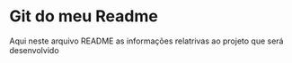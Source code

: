 # Git do meu Readme

Aqui neste arquivo README as informações relatrivas ao projeto que será desenvolvido